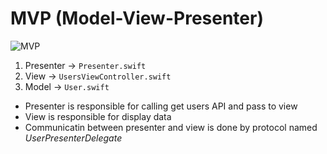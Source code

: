 # MVP (Model-View-Presenter)

![MVP](https://user-images.githubusercontent.com/5318790/121176641-e1cd7780-c875-11eb-9d05-ba1555519688.png)


1. Presenter -> `Presenter.swift`
2. View -> `UsersViewController.swift`
3. Model -> `User.swift`


- Presenter is responsible for calling get users API and pass to view
- View is responsible for display data
- Communicatin between presenter and view is done by protocol named *UserPresenterDelegate*
